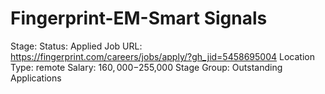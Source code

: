 # Fingerprint-EM-Smart Signals

Stage: Status: Applied
Job URL: https://fingerprint.com/careers/jobs/apply/?gh_jid=5458695004
Location Type: remote
Salary: $160,000-$255,000
Stage Group: Outstanding Applications